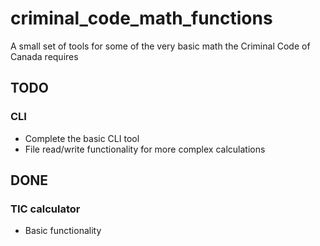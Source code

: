 # criminal_code_math_functions
A small set of tools for some of the very basic math the Criminal Code of Canada requires

## TODO
### CLI
* Complete the basic CLI tool
* File read/write functionality for more complex calculations

## DONE
### TIC calculator
* Basic functionality
